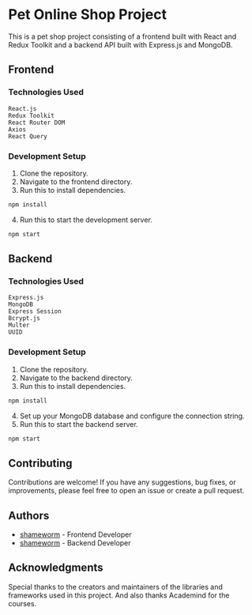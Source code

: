 # Pet Online Shop Project
This is a pet shop project consisting of a frontend built with React and Redux Toolkit and a backend API built with Express.js and MongoDB.

## Frontend

### Technologies Used
    React.js
    Redux Toolkit
    React Router DOM
    Axios
    React Query
### Development Setup
1. Clone the repository.
2. Navigate to the frontend directory.
3. Run this to install dependencies.

```bash
npm install 
```

4. Run this to start the development server.

```bash
npm start 
```

## Backend
### Technologies Used
    Express.js
    MongoDB
    Express Session
    Bcrypt.js
    Multer
    UUID
### Development Setup
1. Clone the repository.
2. Navigate to the backend directory.
3. Run this to install dependencies.

```bash
npm install 
```

4. Set up your MongoDB database and configure the connection string.
5. Run this to start the backend server.

```bash
npm start 
```

## Contributing
Contributions are welcome! If you have any suggestions, bug fixes, or improvements, please feel free to open an issue or create a pull request.

## Authors
* [shameworm](https://github.com/shameworm) - Frontend Developer
* [shameworm](https://github.com/shameworm) - Backend Developer
## Acknowledgments
Special thanks to the creators and maintainers of the libraries and frameworks used in this project. And also thanks Academind for the courses.
